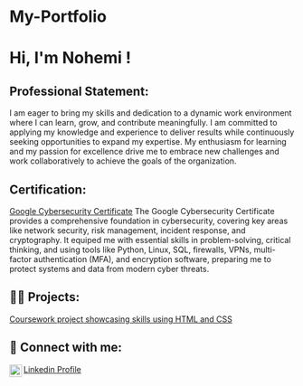 # My-Portfolio
<h1>Hi, I'm Nohemi !
<h2>Professional Statement:</h2>
  I am eager to bring my skills and dedication to a dynamic work environment where I can learn, grow, and contribute meaningfully. I am committed to applying my knowledge and experience to deliver results while continuously seeking opportunities to expand my expertise. My enthusiasm for learning and my passion for excellence drive me to embrace new challenges and work collaboratively to achieve the goals of the organization.
<h2>Certification:</h2>
<a href="https://coursera.org/share/c9f7437d2cdde9994c40a5a9bf0ffd6b">Google Cybersecurity Certificate</a> 
  The Google Cybersecurity Certificate provides a comprehensive foundation in cybersecurity, covering key areas like network security, risk management, incident response, and cryptography. It equiped me with essential skills in problem-solving, critical thinking, and using tools like Python, Linux, SQL, firewalls, VPNs, multi-factor authentication (MFA), and encryption software, preparing me to protect systems and data from modern cyber threats.
  <h2>👨‍💻 Projects:</h2>
<a href="https://studentweb.kennesaw.edu/~bochoa2/3260/index.html"> Coursework project showcasing skills using HTML and CSS </a>



<h2> 🤳 Connect with me:</h2>


[<img align="left" alt="JoshMadakor | LinkedIn" width="22px" src="https://cdn.jsdelivr.net/npm/simple-icons@v3/icons/linkedin.svg" />][linkedin]


[linkedin]: www.linkedin.com/in/brittney-ochoa-1a0134252
<a href="https://www.linkedin.com/in/brittney-ochoa-1a0134252/ ">Linkedin Profile</a> 



